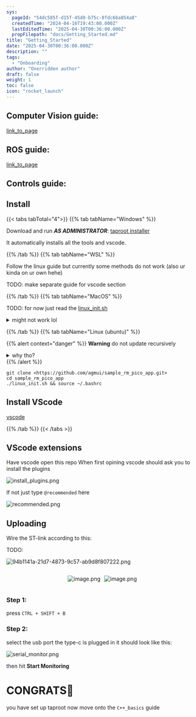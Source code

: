 ```yaml
---
sys:
  pageId: "54dc585f-d15f-45d0-b75c-8fdc66a854a8"
  createdTime: "2024-04-16T19:43:00.000Z"
  lastEditedTime: "2025-04-30T00:36:00.000Z"
  propFilepath: "docs/Getting_Started.md"
title: "Getting_Started"
date: "2025-04-30T00:36:00.000Z"
description: ""
tags:
  - "Onboarding"
author: "Overridden author"
draft: false
weight: 1
toc: false
icon: "rocket_launch"
---
```


## Computer Vision guide:

[link_to_page](86d45bc0-388b-4d26-8848-44f255f73d0e)

## ROS guide:

[link_to_page](3c76c1de-ec8f-46d6-8b0a-294005edc2d5)

## Controls guide:

## Install

{{< tabs tabTotal="4">}}
{{% tab tabName="Windows" %}}

Download and run _**AS ADMINISTRATOR**_: [taproot installer](https://github.com/Thornbots/TeachingFreshies/releases/tag/1.0)

It automatically installs all the tools and vscode.

{{% /tab %}}
{{% tab tabName="WSL" %}}

Follow the linux guide but currently some methods do not work (also ur kinda on ur own hehe)

TODO: make separate guide for vscode section

{{% /tab %}}
{{% tab tabName="MacOS" %}}

TODO: for now just read the [linux_init.sh](https://github.com/agmui/sample_rm_pico_app/blob/main/linux_init.sh)

<details>
<summary>might not work lol</summary>

`brew install libusb pkg-config`

Next install: [vscode](https://code.visualstudio.com/Download)

</details>

{{% /tab %}}
{{% tab tabName="Linux (ubuntu)" %}}

{{% alert context="danger" %}}
**Warning** do not update recursively
<details>
<summary>why tho?</summary>
There are some submodules that may go on for a while (like tinyusb) and I highly
recommend you don't need to get them.
If you want to see what submodules I update just look in `linux_init.sh`
</details>
{{% /alert %}}

```shell
git clone <https://github.com/agmui/sample_rm_pico_app.git>
cd sample_rm_pico_app
./linux_init.sh && source ~/.bashrc
```

## Install VScode

[vscode](https://code.visualstudio.com/Download)

{{% /tab %}}
{{< /tabs >}}

## VScode extensions

Have vscode open this repo
When first opining vscode should ask you to install the plugins

![install_plugins.png](https://prod-files-secure.s3.us-west-2.amazonaws.com/d518164a-d88e-44d1-a4ee-3adb3bd8bce0/89bd30f0-1825-4e77-867b-0a41ce370880/install_plugins.png?X-Amz-Algorithm=AWS4-HMAC-SHA256&X-Amz-Content-Sha256=UNSIGNED-PAYLOAD&X-Amz-Credential=ASIAZI2LB4662UUHSRJD%2F20250605%2Fus-west-2%2Fs3%2Faws4_request&X-Amz-Date=20250605T033959Z&X-Amz-Expires=3600&X-Amz-Security-Token=IQoJb3JpZ2luX2VjEGQaCXVzLXdlc3QtMiJHMEUCIQCSti274M2tYXVjNqd0I1V%2FHzsCssKF975ObocBfzhRmQIgO2QQJPr1R%2BgMceLuqVVXwBjOxMhT3bJKJrUg6XV4mKYq%2FwMIPRAAGgw2Mzc0MjMxODM4MDUiDDnExWOPiZH%2BHQ7m%2FSrcA%2Fqy0npFCvS%2B4tZIz0kkSFdOOawAx6oFLN7BDj9l0l%2F3NoYQclV9lYYxwBZYeKOOYMLMZmr5rZkHOQ8lRKe6FwPiyEECUEpPoUBj0OvmOI8C%2FplT7W%2BTKriXEPFAPIfn3QVhN42Kzb6jXKcssvC7BQX67jxC9Bobk0sK%2BATJDTrmAxuiIqwrNdk9eKNrWymJpueK%2FJENIEtPgbIh0L0n8YE09%2BLhKpfRq%2FmAwpjh52EgCGeY1UWytI%2BibuF8Zweq01TESs1awH9GHUmAoEbPTZ%2BUV7oycz0FTQMX74m8HFnh4m8oF7vej5Ix63hylJs2YiZFa7tK%2FYES%2BWDO%2B424Y92TAQNt8oEjPRgUMFZGDgN9VJpDe7MCBZJaf%2BILOOMMkhav9P%2Bw5etKZG5HGRHMn9kUaglc%2Bsidr0tKq8BvIg3cCeH45FpcJ0SL7WcEsxKFaYMjEZIPWRglKPGhLPifeHJ95WKdQYvpXdoZ72xH9NPJlvtgGKY5B1auYP%2BHVZjzU%2F2UXHi1bnsVk9ST0qIE3FIvSDVSbz%2FMrrEZhv%2FfHoNyQCn5SccAtgKA939Ymen9y8QB38DzGrYXeHWNx7QVC5qTGzHCbAHKGa%2BbCSF0h%2BUp%2FeaQ6K%2BDAMW68qq4ML6ehMIGOqUBwMJAklLGIO9tm6ygNAHEhrc%2FuMFVlhdGmiI0Q59j%2FZ6%2FQ4wJQ42s2JtmSJgRDRhbEGqA2pHXB2NdSFFLOj3AWGNGzrC1O%2BqTaFbKRpx6P%2FFY%2F3NbzIv2r6viATcT1khYtIkzYIJhnufSg81KyUexup8vviGVMgOoPvEZlWYm4P5Qnh6Lp9Sh3QxmHo75QRmavqjRYh75u%2BQE%2Bu%2F1aMyLk0hlz7lY&X-Amz-Signature=8b24f3b5d3e61803d482e3e1fad3a4b7855451e31aa835bba6c9a383279974b0&X-Amz-SignedHeaders=host&x-id=GetObject)

If not just type `@recommended` here  

![recommended.png](https://prod-files-secure.s3.us-west-2.amazonaws.com/d518164a-d88e-44d1-a4ee-3adb3bd8bce0/61e661e9-5d85-4dfc-be0d-8d2097a5e793/recommended.png?X-Amz-Algorithm=AWS4-HMAC-SHA256&X-Amz-Content-Sha256=UNSIGNED-PAYLOAD&X-Amz-Credential=ASIAZI2LB4662UUHSRJD%2F20250605%2Fus-west-2%2Fs3%2Faws4_request&X-Amz-Date=20250605T033959Z&X-Amz-Expires=3600&X-Amz-Security-Token=IQoJb3JpZ2luX2VjEGQaCXVzLXdlc3QtMiJHMEUCIQCSti274M2tYXVjNqd0I1V%2FHzsCssKF975ObocBfzhRmQIgO2QQJPr1R%2BgMceLuqVVXwBjOxMhT3bJKJrUg6XV4mKYq%2FwMIPRAAGgw2Mzc0MjMxODM4MDUiDDnExWOPiZH%2BHQ7m%2FSrcA%2Fqy0npFCvS%2B4tZIz0kkSFdOOawAx6oFLN7BDj9l0l%2F3NoYQclV9lYYxwBZYeKOOYMLMZmr5rZkHOQ8lRKe6FwPiyEECUEpPoUBj0OvmOI8C%2FplT7W%2BTKriXEPFAPIfn3QVhN42Kzb6jXKcssvC7BQX67jxC9Bobk0sK%2BATJDTrmAxuiIqwrNdk9eKNrWymJpueK%2FJENIEtPgbIh0L0n8YE09%2BLhKpfRq%2FmAwpjh52EgCGeY1UWytI%2BibuF8Zweq01TESs1awH9GHUmAoEbPTZ%2BUV7oycz0FTQMX74m8HFnh4m8oF7vej5Ix63hylJs2YiZFa7tK%2FYES%2BWDO%2B424Y92TAQNt8oEjPRgUMFZGDgN9VJpDe7MCBZJaf%2BILOOMMkhav9P%2Bw5etKZG5HGRHMn9kUaglc%2Bsidr0tKq8BvIg3cCeH45FpcJ0SL7WcEsxKFaYMjEZIPWRglKPGhLPifeHJ95WKdQYvpXdoZ72xH9NPJlvtgGKY5B1auYP%2BHVZjzU%2F2UXHi1bnsVk9ST0qIE3FIvSDVSbz%2FMrrEZhv%2FfHoNyQCn5SccAtgKA939Ymen9y8QB38DzGrYXeHWNx7QVC5qTGzHCbAHKGa%2BbCSF0h%2BUp%2FeaQ6K%2BDAMW68qq4ML6ehMIGOqUBwMJAklLGIO9tm6ygNAHEhrc%2FuMFVlhdGmiI0Q59j%2FZ6%2FQ4wJQ42s2JtmSJgRDRhbEGqA2pHXB2NdSFFLOj3AWGNGzrC1O%2BqTaFbKRpx6P%2FFY%2F3NbzIv2r6viATcT1khYtIkzYIJhnufSg81KyUexup8vviGVMgOoPvEZlWYm4P5Qnh6Lp9Sh3QxmHo75QRmavqjRYh75u%2BQE%2Bu%2F1aMyLk0hlz7lY&X-Amz-Signature=bc92dc10ce66ea83a6cc5691d08043a98a83407a67db8376089f0cb9c3335f12&X-Amz-SignedHeaders=host&x-id=GetObject)

## Uploading

Wire the ST-link according to this:

TODO:

![94b1141a-21d7-4873-9c57-ab9d8f807222.png](https://prod-files-secure.s3.us-west-2.amazonaws.com/d518164a-d88e-44d1-a4ee-3adb3bd8bce0/e5fad17d-ab82-4300-9f4c-505ab4b1202c/94b1141a-21d7-4873-9c57-ab9d8f807222.png?X-Amz-Algorithm=AWS4-HMAC-SHA256&X-Amz-Content-Sha256=UNSIGNED-PAYLOAD&X-Amz-Credential=ASIAZI2LB4662UUHSRJD%2F20250605%2Fus-west-2%2Fs3%2Faws4_request&X-Amz-Date=20250605T033959Z&X-Amz-Expires=3600&X-Amz-Security-Token=IQoJb3JpZ2luX2VjEGQaCXVzLXdlc3QtMiJHMEUCIQCSti274M2tYXVjNqd0I1V%2FHzsCssKF975ObocBfzhRmQIgO2QQJPr1R%2BgMceLuqVVXwBjOxMhT3bJKJrUg6XV4mKYq%2FwMIPRAAGgw2Mzc0MjMxODM4MDUiDDnExWOPiZH%2BHQ7m%2FSrcA%2Fqy0npFCvS%2B4tZIz0kkSFdOOawAx6oFLN7BDj9l0l%2F3NoYQclV9lYYxwBZYeKOOYMLMZmr5rZkHOQ8lRKe6FwPiyEECUEpPoUBj0OvmOI8C%2FplT7W%2BTKriXEPFAPIfn3QVhN42Kzb6jXKcssvC7BQX67jxC9Bobk0sK%2BATJDTrmAxuiIqwrNdk9eKNrWymJpueK%2FJENIEtPgbIh0L0n8YE09%2BLhKpfRq%2FmAwpjh52EgCGeY1UWytI%2BibuF8Zweq01TESs1awH9GHUmAoEbPTZ%2BUV7oycz0FTQMX74m8HFnh4m8oF7vej5Ix63hylJs2YiZFa7tK%2FYES%2BWDO%2B424Y92TAQNt8oEjPRgUMFZGDgN9VJpDe7MCBZJaf%2BILOOMMkhav9P%2Bw5etKZG5HGRHMn9kUaglc%2Bsidr0tKq8BvIg3cCeH45FpcJ0SL7WcEsxKFaYMjEZIPWRglKPGhLPifeHJ95WKdQYvpXdoZ72xH9NPJlvtgGKY5B1auYP%2BHVZjzU%2F2UXHi1bnsVk9ST0qIE3FIvSDVSbz%2FMrrEZhv%2FfHoNyQCn5SccAtgKA939Ymen9y8QB38DzGrYXeHWNx7QVC5qTGzHCbAHKGa%2BbCSF0h%2BUp%2FeaQ6K%2BDAMW68qq4ML6ehMIGOqUBwMJAklLGIO9tm6ygNAHEhrc%2FuMFVlhdGmiI0Q59j%2FZ6%2FQ4wJQ42s2JtmSJgRDRhbEGqA2pHXB2NdSFFLOj3AWGNGzrC1O%2BqTaFbKRpx6P%2FFY%2F3NbzIv2r6viATcT1khYtIkzYIJhnufSg81KyUexup8vviGVMgOoPvEZlWYm4P5Qnh6Lp9Sh3QxmHo75QRmavqjRYh75u%2BQE%2Bu%2F1aMyLk0hlz7lY&X-Amz-Signature=ef0e8f7f8a460e613a38ce1a84d7723377d622be37693546b49fd244a5233726&X-Amz-SignedHeaders=host&x-id=GetObject)

<div style="display: flex;flex-direction: row; column-gap:10px; max-width: 630px;justify-content: center;">
<div>

![image.png](https://prod-files-secure.s3.us-west-2.amazonaws.com/d518164a-d88e-44d1-a4ee-3adb3bd8bce0/210ecb78-1116-4d7b-b9b7-2292f66fa2c2/image.png?X-Amz-Algorithm=AWS4-HMAC-SHA256&X-Amz-Content-Sha256=UNSIGNED-PAYLOAD&X-Amz-Credential=ASIAZI2LB4662N6YTUMI%2F20250605%2Fus-west-2%2Fs3%2Faws4_request&X-Amz-Date=20250605T034001Z&X-Amz-Expires=3600&X-Amz-Security-Token=IQoJb3JpZ2luX2VjEGMaCXVzLXdlc3QtMiJHMEUCIBqPS98b5kEIdEzmDNFdXu%2FnvC%2Bk0x73fQJZtYifXurZAiEAx0rLRclFzM7gPt%2FdUins83hGPgMJYeMxduGVD43Srlsq%2FwMIPBAAGgw2Mzc0MjMxODM4MDUiDCIfNckaKqS0Jf1nMSrcAy3f%2BCWLXdvbNLN3N6eWj0GekIDkJX1j2PAMSyJEtn7rchfOuZUBwNy%2Fy0XW08Wjkp6jioHrgPrej84Jmd7OTKcpgucTeoa1WBbV%2BY7n22WP%2FN4QXPsdT2DApcqbsvHeX%2Bu3GI9f%2B4bfTqgpu5J6bmcov0jrXrv7B6dbhZj5CtDyoTuvJDKdt%2BMq4hkzjFsa%2BAzfBe9nRkJcrI747f%2B6cqnfqr9GJNPVjkYEP6Y6TF0q5AydYSgxz6HBPcNtYNX3KAxEchQvUadNNXi0mbB0YV9b%2Fj7tgVE3r5bxlORGAIbbFSqjuCBt8rU6HeBS4HKB%2Bi4NZVhAQHIZ0Yb0cWt9YpUloxdsUR%2Fmh1xGHuVunCFBGH6lR1OOed27aR47KNpg%2Bi6afG5JMHtF1Axqsnky%2BY7Zu9CYEW2W8QI%2BGXN943Q7Ejd79kxRRWpFCkQqtqnThOL5mxrff0QYMYlc9aEErem9eKpotTQSD5swNfi%2FcSkMnOl2nYoLCdv6YNKo6HdOQdQW3SvmDflyIm08uBup%2F%2BKgJlGFu5G152S7n4cYOmzoACZTw40swqJFet0nMiTPHrWxox5H5VhmDEKLY6AuvDR%2FeqZVO%2FxaT%2BlS5a0BPtf7W0MR887GX2a6JLasMLyKhMIGOqUB75We1ClSs4Sufd8935uFw8V8NsehRsEUf0maJGxdnzEL1qPYVUWRZ9iv2wKu%2BkvyEHtwFEN%2Bnmauvg2zcbXI%2FSXl4K14Sfjk47AlKIQgKtLgt%2BgvYsBoj%2BfU2zIB3GGko2Ga71Ch5cLgDdec1lPs64%2B5H8jHDRZlCqhvLBwOrKGMbukmigfVfSDTEZ%2FzY8pS0FwYo%2FPuxMU1v%2By7FbO5dt62TIUY&X-Amz-Signature=8e96c73e5938db541d1b9319fd861ded423b4c76813e84fea8709bb52053ada6&X-Amz-SignedHeaders=host&x-id=GetObject)

</div>
<div>

![image.png](https://prod-files-secure.s3.us-west-2.amazonaws.com/d518164a-d88e-44d1-a4ee-3adb3bd8bce0/33a0fd0f-8ca6-4a86-8e09-26e95ded1fff/image.png?X-Amz-Algorithm=AWS4-HMAC-SHA256&X-Amz-Content-Sha256=UNSIGNED-PAYLOAD&X-Amz-Credential=ASIAZI2LB466RE4WS3LW%2F20250605%2Fus-west-2%2Fs3%2Faws4_request&X-Amz-Date=20250605T034002Z&X-Amz-Expires=3600&X-Amz-Security-Token=IQoJb3JpZ2luX2VjEGMaCXVzLXdlc3QtMiJIMEYCIQC5lG0ljSc4gk8DUkO6z6Ulhpb%2FESSM3%2FTqDDpYNm94sgIhAIibNRF8LAEY5muh50Fsyfob22cbmmDu9Dwj5w5nFbmwKv8DCDwQABoMNjM3NDIzMTgzODA1Igz8%2B2dX5umuay1%2BLJ8q3AP0s9%2BsLGjReOml7%2F8RAtHm9LZtYXAamkauZ28yxz9%2Bm6oqVr8I%2BAScZLvR273gNboLASFXt0yCpj%2Bq0ExdyZIOQsp1Wxduu4XmHcL3UzUWzVQ3gfb3fgf8sI195b%2BKos2QeKrTttGEg83InNV1cpLbztf7%2FTZ6NVUGqARkEq%2FILfZbQUDguQLVNw71q1ledKTSlO0N4ih4RhOrMN2lJHv6mdkYP790PghjMUF6nekFpD2aIkVTmiFovKX7ws7pJiB0fvPyNt67RzIw7EdPw%2FvedAGIwWlAGCJBrWYTh1TA9Uj2s6VlOBPNiV4FPf5LGi4kwfzH6c%2BVSnqZcf6Xf1N99Xlyhgyydf4uqzpEtk5bIJlB3rijQzXr2V8CRqUx0gRNrS5WLdHPkAmxb6g1QmLBR7C4%2FZPeC26c%2FVrTU%2FGo9AxjTlySr%2Fy4O2zyQq3uvfvax0Sutq0ZZqd8mA%2BPyzhybjb0BZu%2BvVmhG0s5PiZfCvuFHmUutBOotQZ4dBD0rnGNnpF%2Flh3%2FN0uDp6yzdWorJRhClH8WjumdI68AxUSjoOL6qdP325vWf6v4RbOFg64qOtEAryFXzrxDCqBqQFYS4%2Bm38%2FfTTAWaVAtlll%2B6Opbvb2d2AygG2jh7YzCGioTCBjqkASWitUhlKBDU3mCYSve%2FCpKRT0KW16OSCzJnQyc0eYoh1DYq6pKEquN2vXzVqKe5MChrF0Mqo%2Fu3C2NPAlsiEADVF01JWup0yuXeXN3HH77iVqM6%2BclMUGUSDe4PjLW%2FP4pRqugrGBeMF%2FN7BupNopKTWTzTn3aLdqg4hZsR5O8dcrx%2Fw%2Fb7pvoU6KcLLS6bpGyxK8AIxxfdWXXZL4dLpis9zHAf&X-Amz-Signature=7f00232d8965734e7cb29e01dc3bfafe5674782f0d23deb940a686a17f54eadd&X-Amz-SignedHeaders=host&x-id=GetObject)

</div>
</div>

### Step 1:

press `CTRL + SHIFT + B`

### Step 2:

select the usb port the type-c is plugged in it should look like this:

![serial_monitor.png](https://prod-files-secure.s3.us-west-2.amazonaws.com/d518164a-d88e-44d1-a4ee-3adb3bd8bce0/f03f4774-05d4-4393-b6a0-d5efb6d315ab/serial_monitor.png?X-Amz-Algorithm=AWS4-HMAC-SHA256&X-Amz-Content-Sha256=UNSIGNED-PAYLOAD&X-Amz-Credential=ASIAZI2LB4662UUHSRJD%2F20250605%2Fus-west-2%2Fs3%2Faws4_request&X-Amz-Date=20250605T033959Z&X-Amz-Expires=3600&X-Amz-Security-Token=IQoJb3JpZ2luX2VjEGQaCXVzLXdlc3QtMiJHMEUCIQCSti274M2tYXVjNqd0I1V%2FHzsCssKF975ObocBfzhRmQIgO2QQJPr1R%2BgMceLuqVVXwBjOxMhT3bJKJrUg6XV4mKYq%2FwMIPRAAGgw2Mzc0MjMxODM4MDUiDDnExWOPiZH%2BHQ7m%2FSrcA%2Fqy0npFCvS%2B4tZIz0kkSFdOOawAx6oFLN7BDj9l0l%2F3NoYQclV9lYYxwBZYeKOOYMLMZmr5rZkHOQ8lRKe6FwPiyEECUEpPoUBj0OvmOI8C%2FplT7W%2BTKriXEPFAPIfn3QVhN42Kzb6jXKcssvC7BQX67jxC9Bobk0sK%2BATJDTrmAxuiIqwrNdk9eKNrWymJpueK%2FJENIEtPgbIh0L0n8YE09%2BLhKpfRq%2FmAwpjh52EgCGeY1UWytI%2BibuF8Zweq01TESs1awH9GHUmAoEbPTZ%2BUV7oycz0FTQMX74m8HFnh4m8oF7vej5Ix63hylJs2YiZFa7tK%2FYES%2BWDO%2B424Y92TAQNt8oEjPRgUMFZGDgN9VJpDe7MCBZJaf%2BILOOMMkhav9P%2Bw5etKZG5HGRHMn9kUaglc%2Bsidr0tKq8BvIg3cCeH45FpcJ0SL7WcEsxKFaYMjEZIPWRglKPGhLPifeHJ95WKdQYvpXdoZ72xH9NPJlvtgGKY5B1auYP%2BHVZjzU%2F2UXHi1bnsVk9ST0qIE3FIvSDVSbz%2FMrrEZhv%2FfHoNyQCn5SccAtgKA939Ymen9y8QB38DzGrYXeHWNx7QVC5qTGzHCbAHKGa%2BbCSF0h%2BUp%2FeaQ6K%2BDAMW68qq4ML6ehMIGOqUBwMJAklLGIO9tm6ygNAHEhrc%2FuMFVlhdGmiI0Q59j%2FZ6%2FQ4wJQ42s2JtmSJgRDRhbEGqA2pHXB2NdSFFLOj3AWGNGzrC1O%2BqTaFbKRpx6P%2FFY%2F3NbzIv2r6viATcT1khYtIkzYIJhnufSg81KyUexup8vviGVMgOoPvEZlWYm4P5Qnh6Lp9Sh3QxmHo75QRmavqjRYh75u%2BQE%2Bu%2F1aMyLk0hlz7lY&X-Amz-Signature=4172b8d81b41c476b125528fa24cbe48bd14721603620f85113938c15b5c3757&X-Amz-SignedHeaders=host&x-id=GetObject)

then hit **Start Monitoring**

# CONGRATS🎉

you have set up taproot now move onto the `C++_basics` guide
